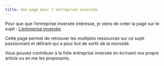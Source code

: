 ```yaml
---
title: Une page pour l‘entreprise inversée
---
```


Pour que que l‘entreprise inversée intéresse, je viens de créer la page sur le sujet : [L‘entreprise inversée](/entreprise-inversée).

Cette page permet de retrouver les multiples ressources sur ce sujet passionnant et délirant qui a pour but de sortir de la morosité.

Vous pouvez contribuer à la folie entreprise inversée en écrivant vos propre article ou en me les proposants.
